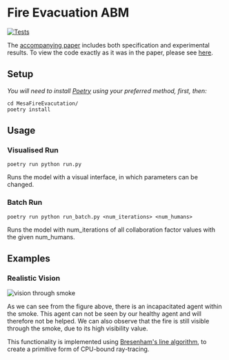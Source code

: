 # Fire Evacuation ABM

[![Tests](https://github.com/Chadsr/MesaFireEvacuation/actions/workflows/tests.yml/badge.svg)](https://github.com/Chadsr/MesaFireEvacuation/actions/workflows/tests.yml)

The [accompanying paper](./docs/Influence_of_Human_Behaviour_in_the_Evacuation_of_a_Burning_Building.pdf) includes both specification and experimental results. To view the code exactly as it was in the paper, please see [here](https://github.com/Chadsr/MesaFireEvacuation/tree/2597862708a57785b1cb67d4bf527e5896d30a7b).

## Setup
*You will need to install [Poetry](https://python-poetry.org/docs/) using your preferred method, first, then:*

```
cd MesaFireEvacutation/
poetry install
```

## Usage
### Visualised Run

```
poetry run python run.py
```

Runs the model with a visual interface, in which parameters can be changed.

### Batch Run

```
poetry run python run_batch.py <num_iterations> <num_humans>
```

Runs the model with num_iterations of all collaboration factor values with the given num_humans.

## Examples

### Realistic Vision

![vision through smoke](https://github.com/Chadsr/MesaFireEvacuation/blob/master/images/vision.png?raw=true)

As we can see from the figure above, there is an incapacitated agent within the smoke. This agent can not be seen by our healthy agent and will therefore not be helped. We can also observe that the fire is still visible through the smoke, due to its high visibility value.

This functionality is implemented using [Bresenham's line algorithm](https://en.wikipedia.org/wiki/Bresenham's_line_algorithm), to create a primitive form of CPU-bound ray-tracing.
